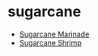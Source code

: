 # sugarcane

 * [Sugarcane Marinade](../../index/s/sugarcane-marinade-108213.json)
 * [Sugarcane Shrimp](../../index/s/sugarcane-shrimp-358593.json)
